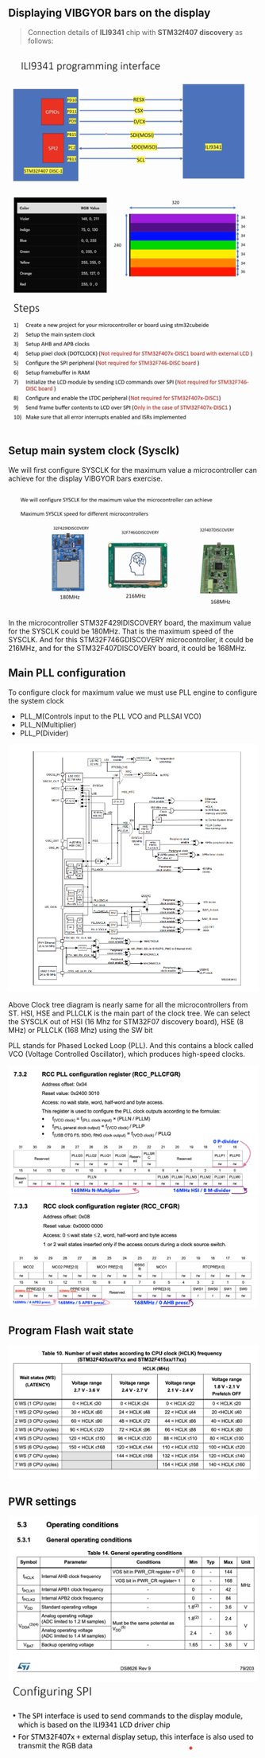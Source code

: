 ## Displaying VIBGYOR bars on the display
      
			
> Connection details of **ILI9341** chip with **STM32f407 discovery** as follows:    
      
			
<img src="images/connection_f407.png" alt="Connection of ILI9341 LCD Chip with STM32F407" title="Connection of ILI9341 LCD Chip with STM32F407">			
       
			 
			 
<img src="images/vibgyor_bars.png" alt="Vibgyor bars" title="Vibgyor bars">		  
              
          
												
<img src="images/steps.png" alt="Steps involved in developing the project" title="Steps involved in developing the project">	       
     
		 
## Setup main system clock (Sysclk)		  
      
We will first configure SYSCLK for the maximum value a microcontroller can achieve for the display VIBGYOR bars exercise.     
        
<img src="images/sysclk_3boards.png" alt="Sysclk / PLL clock of different MCUs" title="Sysclk / PLL clock of different MCUs">	      
        
        
In the microcontroller STM32F429IDISCOVERY board, the maximum value for the SYSCLK could be 180MHz. That is the maximum speed of the SYSCLK.  And for this STM32F746GDISCOVERY microcontroller, it could be 216MHz, and for the STM32F407DISCOVERY board, it could be 168MHz.			
                
								
## Main PLL configuration								
           
To configure clock for maximum value we must use PLL engine to configure the system clock   
     
- PLL_M(Controls input to the PLL VCO and PLLSAI VCO) 
- PLL_N(Multiplier)
- PLL_P(Divider) 		 					 
        
<img src="images/clock_tree.png" alt="Clock Tree Diagram" title="Clock Tree Diagram">	      
       
			  				
Above Clock tree diagram is nearly same for all the microcontrollers from ST. HSI, HSE and PLLCLK is the main part of the clock tree. We can select the SYSCLK out of HSI (16 Mhz for STM32F07 discovery board), HSE (8 MHz) or PLLCLK (168 Mhz) using the SW bit   
        
				
PLL stands for Phased Locked Loop (PLL). And this contains a block called VCO (Voltage Controlled Oscillator), which produces high-speed clocks. 	 
         
				 
<img src="images/rcc_pll.png" alt="PLL CFGR RCC register" title="PLL CFGR RCC register">	    
         
				  
					
<img src="images/rcc_cfgr.png" alt="RCC CFGR register" title="RCC CFGR register">	 									 
       
			 
## Program Flash wait state			 
          
<img src="images/flash_settings.png" alt="Flash wait state table" title="Flash wait state table">			
            
						
						
						
## PWR settings      
        
<img src="images/pwr_settings.png" alt="PWR Settings" title="PWR Settings">				
       
			 
			 
<img src="images/spi_interface.png" alt="SPI Interface" title="SPI Interface">				 
			 
			 								 			
        						
				
